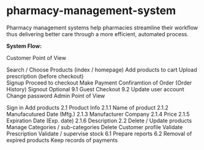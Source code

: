 # pharmacy-management-system
Pharmacy management systems help pharmacies streamline their workflow thus delivering better care through a more efficient, automated process.

<b>System Flow:</b>

Customer Point of View

Search / Choose Products (index / homepage)
Add products to cart
Upload prescription (before checkout)\
Signup
Proceed to checkout
Make Payment
Confiramtion of Order (Order History)
Signout
Optional 9.1 Guest Checkout 9.2 Update user account
Change password
Admin Point of View

Sign in
Add products 2.1 Product Info 2.1.1 Name of product 2.1.2 Manufacutured Date (Mfg.) 2.1.3 Manufacturer Company 2.1.4 Price 2.1.5 Expiration Date (Exp. date) 2.1.6 Description 2.2 Delete / Update products
Manage Categories / sub-categories
Delete Customer profile
Validate Prescription
Validate / supervise stock 6.1 Prepare reports 6.2 Removal of expired products
Keep records of payments
